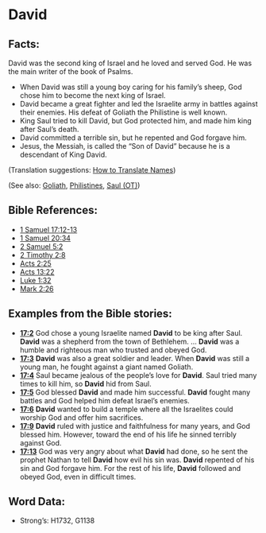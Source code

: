# David

## Facts:

David was the second king of Israel and he loved and served God. He was the main writer of the book of Psalms.

* When David was still a young boy caring for his family’s sheep, God chose him to become the next king of Israel.
* David became a great fighter and led the Israelite army in battles against their enemies. His defeat of Goliath the Philistine is well known.
* King Saul tried to kill David, but God protected him, and made him king after Saul’s death.
* David committed a terrible sin, but he repented and God forgave him.
* Jesus, the Messiah, is called the “Son of David” because he is a descendant of King David.

(Translation suggestions: [How to Translate Names](../../translate/translate-names))

(See also: [Goliath](../names/goliath.md), [Philistines](../names/philistines.md), [Saul (OT)](../names/saul.md))

## Bible References:

* [1 Samuel 17:12-13](rc://en/tn/help/1sa/17/12)
* [1 Samuel 20:34](rc://en/tn/help/1sa/20/34)
* [2 Samuel 5:2](rc://en/tn/help/2sa/05/02)
* [2 Timothy 2:8](rc://en/tn/help/2ti/02/08)
* [Acts 2:25](rc://en/tn/help/act/02/25)
* [Acts 13:22](rc://en/tn/help/act/13/22)
* [Luke 1:32](rc://en/tn/help/luk/01/32)
* [Mark 2:26](rc://en/tn/help/mrk/02/26)

## Examples from the Bible stories:

* __[17:2](rc://en/tn/help/obs/17/02)__ God chose a young Israelite named __David__ to be king after Saul. __David__ was a shepherd from the town of Bethlehem. … __David__ was a humble and righteous man who trusted and obeyed God.
* __[17:3](rc://en/tn/help/obs/17/03)__ __David__ was also a great soldier and leader. When __David__ was still a young man, he fought against a giant named Goliath.
* __[17:4](rc://en/tn/help/obs/17/04)__ Saul became jealous of the people’s love for __David__. Saul tried many times to kill him, so __David__ hid from Saul.
* __[17:5](rc://en/tn/help/obs/17/05)__ God blessed __David__ and made him successful. __David__ fought many battles and God helped him defeat Israel’s enemies.
* __[17:6](rc://en/tn/help/obs/17/06)__ __David__ wanted to build a temple where all the Israelites could worship God and offer him sacrifices.
* __[17:9](rc://en/tn/help/obs/17/09)__ __David__ ruled with justice and faithfulness for many years, and God blessed him. However, toward the end of his life he sinned terribly against God.
* __[17:13](rc://en/tn/help/obs/17/13)__ God was very angry about what __David__ had done, so he sent the prophet Nathan to tell __David__ how evil his sin was. __David__ repented of his sin and God forgave him. For the rest of his life, __David__ followed and obeyed God, even in difficult times.

## Word Data:

* Strong’s: H1732, G1138
